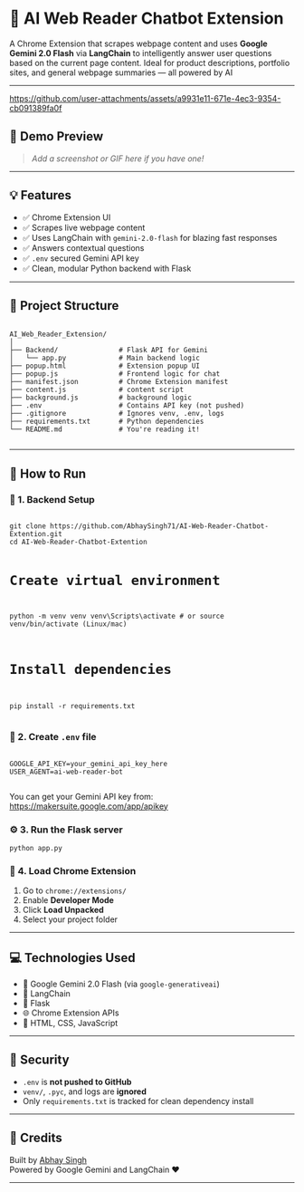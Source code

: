   <h1>🧠 AI Web Reader Chatbot Extension</h1>
  <p>
    A Chrome Extension that scrapes webpage content and uses <strong>Google Gemini 2.0 Flash</strong> via <strong>LangChain</strong> to intelligently answer user questions based on the current page content. Ideal for product descriptions, portfolio sites, and general webpage summaries — all powered by AI
  </p>

  <hr>


https://github.com/user-attachments/assets/a9931e11-671e-4ec3-9354-cb091389fa0f


  <h2>📸 Demo Preview</h2>
  <blockquote><em>Add a screenshot or GIF here if you have one!</em></blockquote>

  <hr>

  <h2>💡 Features</h2>
  <ul>
    <li>✅ Chrome Extension UI</li>
    <li>✅ Scrapes live webpage content</li>
    <li>✅ Uses LangChain with <code>gemini-2.0-flash</code> for blazing fast responses</li>
    <li>✅ Answers contextual questions </li>
    <li>✅ <code>.env</code> secured Gemini API key</li>
    <li>✅ Clean, modular Python backend with Flask</li>
  </ul>

  <hr>

  <h2>📁 Project Structure</h2>
  <pre><code>
AI_Web_Reader_Extension/
│
├── Backend/               # Flask API for Gemini
│   └── app.py             # Main backend logic
├── popup.html             # Extension popup UI
├── popup.js               # Frontend logic for chat
├── manifest.json          # Chrome Extension manifest
├── content.js             # content script
├── background.js          # background logic
├── .env                   # Contains API key (not pushed)
├── .gitignore             # Ignores venv, .env, logs
├── requirements.txt       # Python dependencies
└── README.md              # You're reading it!
  </code></pre>

  <hr>

  <h2>🚀 How to Run</h2>

  <h3>🧪 1. Backend Setup</h3>
  <pre><code>
git clone https://github.com/AbhaySingh71/AI-Web-Reader-Chatbot-Extention.git
cd AI-Web-Reader-Chatbot-Extention

# Create virtual environment
python -m venv venv
venv\Scripts\activate  # or source venv/bin/activate (Linux/mac)

# Install dependencies
pip install -r requirements.txt
  </code></pre>

  <h3>🔑 2. Create <code>.env</code> file</h3>
  <pre><code>
GOOGLE_API_KEY=your_gemini_api_key_here
USER_AGENT=ai-web-reader-bot
  </code></pre>

  <p>You can get your Gemini API key from: <a href="https://makersuite.google.com/app/apikey" target="_blank">https://makersuite.google.com/app/apikey</a></p>

  <h3>⚙️ 3. Run the Flask server</h3>
  <pre><code>python app.py</code></pre>

  <h3>🧩 4. Load Chrome Extension</h3>
  <ol>
    <li>Go to <code>chrome://extensions/</code></li>
    <li>Enable <strong>Developer Mode</strong></li>
    <li>Click <strong>Load Unpacked</strong></li>
    <li>Select your project folder</li>
  </ol>

  <hr>

  <h2>💻 Technologies Used</h2>
  <ul>
    <li>🧠 Google Gemini 2.0 Flash (via <code>google-generativeai</code>)</li>
    <li>🔗 LangChain</li>
    <li>🧪 Flask</li>
    <li>🌐 Chrome Extension APIs</li>
    <li>🎨 HTML, CSS, JavaScript</li>
  </ul>

  <hr>

  <h2>🔐 Security</h2>
  <ul>
    <li><code>.env</code> is <strong>not pushed to GitHub</strong></li>
    <li><code>venv/</code>, <code>.pyc</code>, and logs are <strong>ignored</strong></li>
    <li>Only <code>requirements.txt</code> is tracked for clean dependency install</li>
  </ul>

  <hr>

  <h2>📣 Credits</h2>
  <p>
    Built by <a href="https://github.com/AbhaySingh71" target="_blank">Abhay Singh</a><br>
    Powered by Google Gemini and LangChain ❤️
  </p>

  <hr>
</body>
</html>
